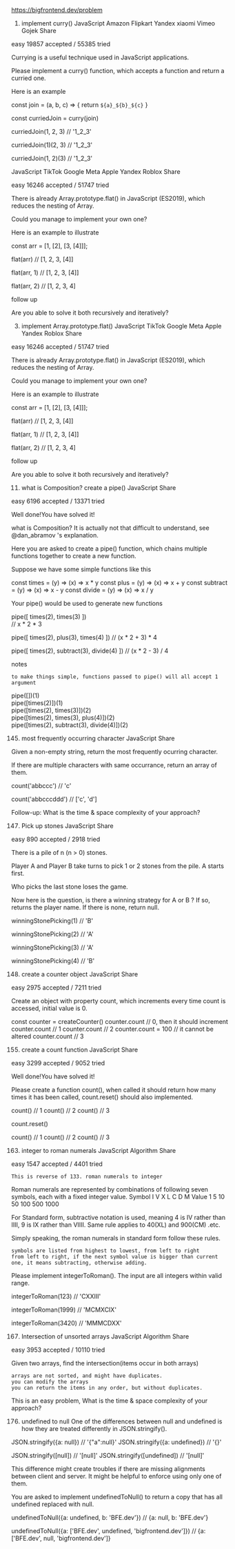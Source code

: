https://bigfrontend.dev/problem

1. implement curry()
JavaScript
Amazon
Flipkart
Yandex
xiaomi
Vimeo
Gojek
Share

easy  19857 accepted / 55385 tried

Currying is a useful technique used in JavaScript applications.

Please implement a curry() function, which accepts a function and return a curried one.

Here is an example

const join = (a, b, c) => {
   return `${a}_${b}_${c}`
}

const curriedJoin = curry(join)

curriedJoin(1, 2, 3) // '1_2_3'

curriedJoin(1)(2, 3) // '1_2_3'

curriedJoin(1, 2)(3) // '1_2_3'

JavaScript
TikTok
Google
Meta
Apple
Yandex
Roblox
Share

easy  16246 accepted / 51747 tried

There is already Array.prototype.flat() in JavaScript (ES2019), which reduces the nesting of Array.

Could you manage to implement your own one?

Here is an example to illustrate

const arr = [1, [2], [3, [4]]];

flat(arr)
// [1, 2, 3, [4]]

flat(arr, 1)
// [1, 2, 3, [4]]

flat(arr, 2)
// [1, 2, 3, 4]

follow up

Are you able to solve it both recursively and iteratively?

3. implement Array.prototype.flat()
JavaScript
TikTok
Google
Meta
Apple
Yandex
Roblox
Share

easy  16246 accepted / 51747 tried

There is already Array.prototype.flat() in JavaScript (ES2019), which reduces the nesting of Array.

Could you manage to implement your own one?

Here is an example to illustrate

const arr = [1, [2], [3, [4]]];

flat(arr)
// [1, 2, 3, [4]]

flat(arr, 1)
// [1, 2, 3, [4]]

flat(arr, 2)
// [1, 2, 3, 4]

follow up

Are you able to solve it both recursively and iteratively?

11. what is Composition? create a pipe()
JavaScript
Share

easy  6196 accepted / 13371 tried

Well done!You have solved it!

what is Composition? It is actually not that difficult to understand, see @dan_abramov 's explanation.

Here you are asked to create a pipe() function, which chains multiple functions together to create a new function.

Suppose we have some simple functions like this

const times = (y) =>  (x) => x * y
const plus = (y) => (x) => x + y
const subtract = (y) =>  (x) => x - y
const divide = (y) => (x) => x / y

Your pipe() would be used to generate new functions


pipe([
  times(2),
  times(3)
])  
// x * 2 * 3

pipe([
  times(2),
  plus(3),
  times(4)
]) 
// (x * 2 + 3) * 4

pipe([
  times(2),
  subtract(3),
  divide(4)
]) 
// (x * 2 - 3) / 4

notes

    to make things simple, functions passed to pipe() will all accept 1 argument
pipe([])(1)  
pipe([times(2)])(1)  
pipe([times(2), times(3)])(2)  
pipe([times(2), times(3), plus(4)])(2)  
pipe([times(2), subtract(3), divide(4)])(2)  

145. most frequently occurring character
JavaScript
Share

Given a non-empty string, return the most frequently ocurring character.

If there are multiple characters with same occurrance, return an array of them.

count('abbccc')
// 'c'

count('abbcccddd')
// ['c', 'd']

Follow-up: What is the time & space complexity of your approach?

147. Pick up stones
JavaScript
Share

easy  890 accepted / 2918 tried

There is a pile of n (n > 0) stones.

Player A and Player B take turns to pick 1 or 2 stones from the pile. A starts first.

Who picks the last stone loses the game.

Now here is the question, is there a winning strategy for A or B ? If so, returns the player name. If there is none, return null.

winningStonePicking(1)
// 'B'

winningStonePicking(2)
// 'A'

winningStonePicking(3)
// 'A'

winningStonePicking(4)
// 'B'

148. create a counter object
JavaScript
Share

easy  2975 accepted / 7211 tried

Create an object with property count, which increments every time count is accessed, initial value is 0.

const counter = createCounter()
counter.count // 0, then it should increment
counter.count // 1
counter.count // 2
counter.count = 100 // it cannot be altered
counter.count // 3

155. create a count function
JavaScript
Share

easy  3299 accepted / 9052 tried

Well done!You have solved it!

Please create a function count(), when called it should return how many times it has been called, count.reset() should also implemented.

count() // 1
count() // 2
count() // 3

count.reset()

count() // 1
count() // 2
count() // 3

163. integer to roman numerals
JavaScript
Algorithm
Share

easy  1547 accepted / 4401 tried

    This is reverse of 133. roman numerals to integer

Roman numerals are represented by combinations of following seven symbols, each with a fixed integer value.
Symbol 	I 	V 	X 	L 	C 	D 	M
Value 	1 	5 	10 	50 	100 	500 	1000

For Standard form, subtractive notation is used, meaning 4 is IV rather than IIII, 9 is IX rather than VIIII. Same rule applies to 40(XL) and 900(CM) .etc.

Simply speaking, the roman numerals in standard form follow these rules.

    symbols are listed from highest to lowest, from left to right
    from left to right, if the next symbol value is bigger than current one, it means subtracting, otherwise adding.

Please implement integerToRoman(). The input are all integers within valid range.


integerToRoman(123)
// 'CXXIII'

integerToRoman(1999)
// 'MCMXCIX'

integerToRoman(3420)
// 'MMMCDXX'

167. Intersection of unsorted arrays
JavaScript
Algorithm
Share

easy  3953 accepted / 10110 tried

Given two arrays, find the intersection(items occur in both arrays)

    arrays are not sorted, and might have duplicates.
    you can modify the arrays
    you can return the items in any order, but without duplicates.

This is an easy problem, What is the time & space complexity of your approach?

176. undefined to null
One of the differences between null and undefined is how they are treated differently in JSON.stringify().

JSON.stringify({a: null})      // '{"a":null}'
JSON.stringify({a: undefined}) // '{}'

JSON.stringify([null])         // '[null]'
JSON.stringify([undefined])    // '[null]'

This difference might create troubles if there are missing alignments between client and server. It might be helpful to enforce using only one of them.

You are asked to implement undefinedToNull() to return a copy that has all undefined replaced with null.

undefinedToNull({a: undefined, b: 'BFE.dev'})
// {a: null, b: 'BFE.dev'}

undefinedToNull({a: ['BFE.dev', undefined, 'bigfrontend.dev']})
// {a: ['BFE.dev', null, 'bigfrontend.dev']}